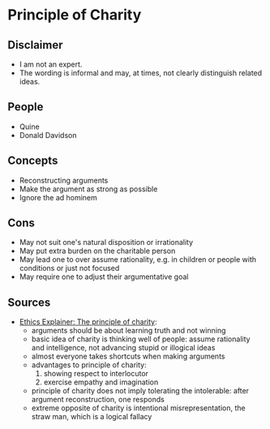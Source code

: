 # Principle of Charity

## Disclaimer

* I am not an expert.
* The wording is informal and may, at times, not clearly distinguish related
  ideas.

## People

* Quine
* Donald Davidson

## Concepts

* Reconstructing arguments
* Make the argument as strong as possible
* Ignore the ad hominem

## Cons

* May not suit one's natural disposition or irrationality
* May put extra burden on the charitable person
* May lead one to over assume rationality, e.g. in children or people with conditions or just not focused
* May require one to adjust their argumentative goal

## Sources

* [Ethics Explainer: The principle of charity][ethic-explainer]:
  - arguments should be about learning truth and not winning
  - basic idea of charity is thinking well of people: assume rationality and
    intelligence, not advancing stupid or illogical ideas
  - almost everyone takes shortcuts when making arguments
  - advantages to principle of charity:
    1. showing respect to interlocutor
    2. exercise empathy and imagination
  - principle of charity does not imply tolerating the intolerable: after
    argument reconstruction, one responds
  - extreme opposite of charity is intentional misrepresentation, the straw man,
    which is a logical fallacy

[ethic-explainer]: https://ethics.org.au/ethics-explainer-the-principle-of-charity/
